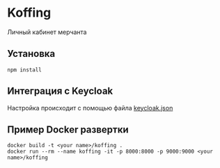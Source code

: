 # Koffing
Личный кабинет мерчанта

## Установка

    npm install

## Интеграция с Keycloak
Настройка происходит с помощью файла [keycloak.json](/app/keycloak.json)

## Пример Docker развертки
    
    docker build -t <your name>/koffing .
    docker run --rm --name koffing -it -p 8000:8000 -p 9000:9000 <your name>/koffing